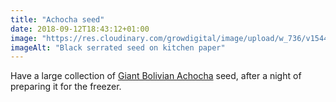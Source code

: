 ```yaml
---
title: "Achocha seed"
date: 2018-09-12T18:43:12+01:00
image: "https://res.cloudinary.com/growdigital/image/upload/w_736/v1544351791/achocha-43730967665.jpg"
imageAlt: "Black serrated seed on kitchen paper"
---
```


Have a large collection of [Giant Bolivian Achocha](http://www.realseeds.co.uk/cucumberrelatives.html) seed, after a night of preparing it for the freezer.

